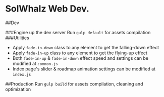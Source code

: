 # SolWhalz Web Dev.

##Dev

###Engine up the dev server
Run `gulp default` for assets compilation
###Utilities
- Apply `fade-in-down` class to any element to get the falling-down effect
- Apply `fade-in-up` class to any element to get the flying-up effect
- Both `fade-in-up` & `fade-in-down` effect speed and settings can be modified at `common.js`
- Index page's slider & roadmap animation settings can be modified at `index.js`

##Production
Run `gulp build` for assets compilation, cleaning and optimization